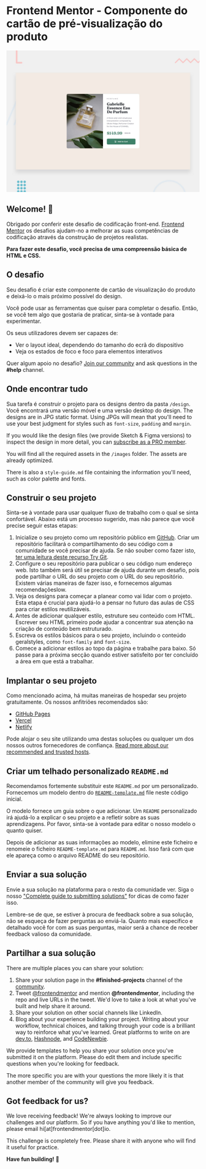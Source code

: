 # Frontend Mentor - Componente do cartão de pré-visualização do produto

![Pré-visualização do design para o desafio de codificação do componente do cartão de pré-visualização do produto](./design/desktop-preview.jpg)

## Welcome! 👋

Obrigado por conferir este desafio de codificação front-end.
[Frontend Mentor](https://www.frontendmentor.io) os desafios ajudam-no a melhorar as suas competências de codificação através da construção de projetos realistas.

**Para fazer este desafio, você precisa de uma compreensão básica de HTML e CSS.**

## O desafio

Seu desafio é criar este componente de cartão de visualização do produto e deixá-lo o mais próximo possível do design.

Você pode usar as ferramentas que quiser para completar o desafio. Então, se você tem algo que gostaria de praticar, sinta-se à vontade para experimentar.

Os seus utilizadores devem ser capazes de:

- Ver o layout ideal, dependendo do tamanho do ecrã do dispositivo
- Veja os estados de foco e foco para elementos interativos

Quer algum apoio no desafio? [Join our community](https://www.frontendmentor.io/community) and ask questions in the **#help** channel.

## Onde encontrar tudo
Sua tarefa é construir o projeto para os designs dentro da pasta `/design`. Você encontrará uma versão móvel e uma versão desktop do design.
The designs are in JPG static format. Using JPGs will mean that you'll need to use your best judgment for styles such as `font-size`, `padding` and `margin`. 

If you would like the design files (we provide Sketch & Figma versions) to inspect the design in more detail, you can [subscribe as a PRO member](https://www.frontendmentor.io/pro).

You will find all the required assets in the `/images` folder. The assets are already optimized.

There is also a `style-guide.md` file containing the information you'll need, such as color palette and fonts.

## Construir o seu projeto

Sinta-se à vontade para usar qualquer fluxo de trabalho com o qual se sinta confortável. Abaixo está um processo sugerido, mas não parece que você precise seguir estas etapas:

1. Inicialize o seu projeto como um repositório público em [GitHub](https://github.com/). Criar um repositório facilitará o compartilhamento do seu código com a comunidade se você precisar de ajuda. Se não souber como fazer isto, [ter uma leitura deste recurso Try Git](https://try.github.io/).
2. Configure o seu repositório para publicar o seu código num endereço web. Isto também será útil se precisar de ajuda durante um desafio, pois pode partilhar o URL do seu projeto com o URL do seu repositório. Existem várias maneiras de fazer isso, e fornecemos algumas recomendaçõeslow.
3. Veja os designs para começar a planear como vai lidar com o projeto. Esta etapa é crucial para ajudá-lo a pensar no futuro das aulas de CSS para criar estilos reutilizáveis.
4. Antes de adicionar qualquer estilo, estruture seu conteúdo com HTML. Escrever seu HTML primeiro pode ajudar a concentrar sua atenção na criação de conteúdo bem estruturado.
5. Escreva os estilos básicos para o seu projeto, incluindo o conteúdo geralstyles, como `font-family` and `font-size`.
6. Comece a adicionar estilos ao topo da página e trabalhe para baixo. Só passe para a próxima secção quando estiver satisfeito por ter concluído a área em que está a trabalhar.

## Implantar o seu projeto

Como mencionado acima, há muitas maneiras de hospedar seu projeto gratuitamente. Os nossos anfitriões recomendados são:

- [GitHub Pages](https://pages.github.com/)
- [Vercel](https://vercel.com/)
- [Netlify](https://www.netlify.com/)

Pode alojar o seu site utilizando uma destas soluções ou qualquer um dos nossos outros fornecedores de confiança. [Read more about our recommended and trusted hosts](https://medium.com/frontend-mentor/frontend-mentor-trusted-hosting-providers-bf000dfebe).

## Criar um telhado personalizado `README.md`

Recomendamos fortemente substituir este `README.md` por um personalizado. Fornecemos um modelo dentro do [`README-template.md`](./README-template.md) file neste código inicial.

O modelo fornece um guia sobre o que adicionar. Um `README` personalizado irá ajudá-lo a explicar o seu projeto e a refletir sobre as suas aprendizagens. Por favor, sinta-se à vontade para editar o nosso modelo o quanto quiser.

Depois de adicionar as suas informações ao modelo, elimine este ficheiro e renomeie o ficheiro `README-template.md` para `README.md`. Isso fará com que ele apareça como o arquivo README do seu repositório.

## Enviar a sua solução

Envie a sua solução na plataforma para o resto da comunidade ver. Siga o nosso ["Complete guide to submitting solutions"](https://medium.com/frontend-mentor/a-complete-guide-to-submitting-solutions-on-frontend-mentor-ac6384162248) for dicas de como fazer isso.

Lembre-se de que, se estiver à procura de feedback sobre a sua solução, não se esqueça de fazer perguntas ao enviá-la. Quanto mais específico e detalhado você for com as suas perguntas, maior será a chance de receber feedback valioso da comunidade.

## Partilhar a sua solução

There are multiple places you can share your solution:

1. Share your solution page in the **#finished-projects** channel of the [community](https://www.frontendmentor.io/community). 
2. Tweet [@frontendmentor](https://twitter.com/frontendmentor) and mention **@frontendmentor**, including the repo and live URLs in the tweet. We'd love to take a look at what you've built and help share it around.
3. Share your solution on other social channels like LinkedIn.
4. Blog about your experience building your project. Writing about your workflow, technical choices, and talking through your code is a brilliant way to reinforce what you've learned. Great platforms to write on are [dev.to](https://dev.to/), [Hashnode](https://hashnode.com/), and [CodeNewbie](https://community.codenewbie.org/).

We provide templates to help you share your solution once you've submitted it on the platform. Please do edit them and include specific questions when you're looking for feedback. 

The more specific you are with your questions the more likely it is that another member of the community will give you feedback.

## Got feedback for us?

We love receiving feedback! We're always looking to improve our challenges and our platform. So if you have anything you'd like to mention, please email hi[at]frontendmentor[dot]io.

This challenge is completely free. Please share it with anyone who will find it useful for practice.

**Have fun building!** 🚀
